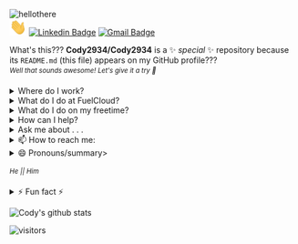 ![hellothere](https://media3.giphy.com/media/Nx0rz3jtxtEre/giphy.gif)    
<img src="https://raw.githubusercontent.com/ABSphreak/ABSphreak/master/gifs/Hi.gif" width="30px">
[![Linkedin Badge](https://img.shields.io/badge/-codylylebrown-blue?style=flat-square&logo=Linkedin&logoColor=white&link=https://www.linkedin.com/in/codylylebrown/)](https://www.linkedin.com/in/codylylebrown/) [![Gmail Badge](https://img.shields.io/badge/-clb2934@gmail.com-c14438?style=flat-square&logo=Gmail&logoColor=white&link=mailto:clb2934@gmail.com)](mailto:clb2934@gmail.com)

What's this??? **Cody2934/Cody2934** is a ✨ _special_ ✨ repository because its `README.md` (this file) appears on my GitHub profile???    
*<sup>Well that sounds awesome! Let's give it a try :metal:<sup>*

<details>
  <summary>Where do I work?</summary>
  
*<sup>I work at FuelCloud. A cloud based fuel management company with multiple hardware and software components. At FuelCloud we have three core values. Be simple to start, easy to use, and supported all the time.<sup>*
</details>


<details>
  <summary>What do I do at FuelCloud?</summary>
  
*<sup>At FuelCloud I'm a Technical Support Specialist. That means I work with elelctircal engineers and technicians to install our hardware as well as third-party hardware, I help IT teams and CTOs integrate their system and reporting with ours, I instruct everyone from truck drivers to company owners on how to use our system and best practices to use. I'm also in the middle of refactoring our entire support process from the the moment someone has an issues, to a ticket being created, to helping track down the bugs, to updating the customer and future proofing things so it wont happen again.<sup>*
</details>


<details>
  <summary>What do I do on my freetime?</summary>
  
*<sup>My freetime consists mainly of taking care of my newbord daughter Mia (first kid) When I can I learn and tinker with new tech; building and flying a quadcopter or done as most people call it, as well as making my MacBook into a gaming computer (tech specs are just a recomendation). I absolutely love the ourdoors. Check out my website for some pics of backpacking around timberline.<sup>*
</details>


<details>
<summary>How can I help?</summary>  
  
*<sup>If you need help with anything just ask. Before starting at FuelCloud most of my weeekends and some weeks were taken up by hackathons and inventathons. I would either work on projects as a software developer, designer, or project manager. During the OHSU/MIT hackathon my team took 2nd place for our teen suicide prevention mobile app. During the Amazon PDX Hackaton my team took 3rd place for creating a covid safe way of clocking in cusing Amazons Facial Recognition software. During the Technology Association of Oregon Inventathon Techlandia summit my team got an honorable mention for diversity and inclusion when we were building our BLE health monitors for helping seniors with their every day lives. If you need help with anything, just let me know, I'm here to help.<sup>*
</details>


<details>
<summary>Ask me about . . . </summary>
  
*<sup>Anything you want to know more about. I'm an open book. Some say knowledge is power; I feel true power comes from sharing the knowledge you have with others :muscle:<sup>*
</details>


<details>
<summary>📫 How to reach me:</summary>
  
*<sup>I recomend sending me an email or [my LinkedIn](https://www.linkedin.com/in/codylylebrown/). <sub>PSST, look over there :eyes: for my emaill.<sub><sup>*
</details>


<details>
<summary>😄 Pronouns/summary>
  
*<sup>He || Him<sup>*
</details>
  

<details>
<summary>⚡ Fun fact ⚡</summary>  
  
*<sup>I qualified for the Olympics :dart: when I was 19 for archery, but chose to focus on other things.<sup>*
</details>
  
![Cody's github stats](https://github-readme-stats.vercel.app/api?username=cody2934&hide=["issues"]&show_icons=true)

![visitors](https://visitor-badge.glitch.me/badge?page_id=cody2934.cody2934)

